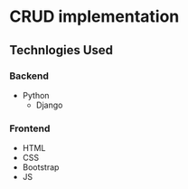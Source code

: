 # CRUD implementation
## Technlogies Used
### Backend
* Python
  * Django
### Frontend
* HTML
* CSS
* Bootstrap
* JS

